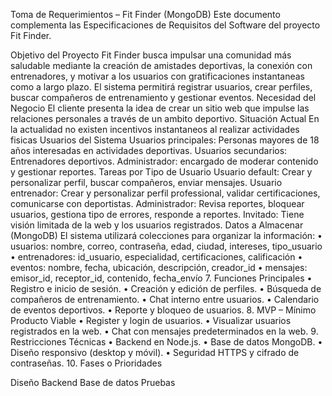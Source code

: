Toma de Requerimientos – Fit Finder (MongoDB) Este documento complementa las Especificaciones de Requisitos del Software del proyecto Fit Finder.

Objetivo del Proyecto Fit Finder busca impulsar una comunidad más saludable mediante la creación de amistades deportivas, la conexión con entrenadores, y motivar a los usuarios con gratificaciones instantaneas como a largo plazo. El sistema permitirá registrar usuarios, crear perfiles, buscar compañeros de entrenamiento y gestionar eventos.
Necesidad del Negocio El cliente presenta la idea de crear un sitio web que impulse las relaciones personales a través de un ambito deportivo.
Situación Actual En la actualidad no existen incentivos instantaneos al realizar actividades fisicas
Usuarios del Sistema Usuarios principales: Personas mayores de 18 años interesadas en actividades deportivas. Usuarios secundarios: Entrenadores deportivos. Administrador: encargado de moderar contenido y gestionar reportes.
Tareas por Tipo de Usuario Usuario default: Crear y personalizar perfil, buscar compañeros, enviar mensajes. Usuario entrenador: Crear y personalizar perfil professional, validar certificaciones, comunicarse con deportistas. Administrador: Revisa reportes, bloquear usuarios, gestiona tipo de errores, responde a reportes. Invitado: Tiene visión limitada de la web y los usuarios registrados.
Datos a Almacenar (MongoDB) El sistema utilizará colecciones para organizar la información:
• usuarios: nombre, correo, contraseña, edad, ciudad, intereses, tipo_usuario • entrenadores: id_usuario, especialidad, certificaciones, calificación • eventos: nombre, fecha, ubicación, descripción, creador_id • mensajes: emisor_id, receptor_id, contenido, fecha_envío 7. Funciones Principales • Registro e inicio de sesión. • Creación y edición de perfiles. • Búsqueda de compañeros de entrenamiento. • Chat interno entre usuarios. • Calendario de eventos deportivos. • Reporte y bloqueo de usuarios. 8. MVP – Mínimo Producto Viable • Register y login de usuarios. • Visualizar usuarios registrados en la web. • Chat con mensajes predeterminados en la web. 9. Restricciones Técnicas • Backend en Node.js. • Base de datos MongoDB. • Diseño responsivo (desktop y móvil). • Seguridad HTTPS y cifrado de contraseñas. 10. Fases o Prioridades

Diseño
Backend
Base de datos
Pruebas